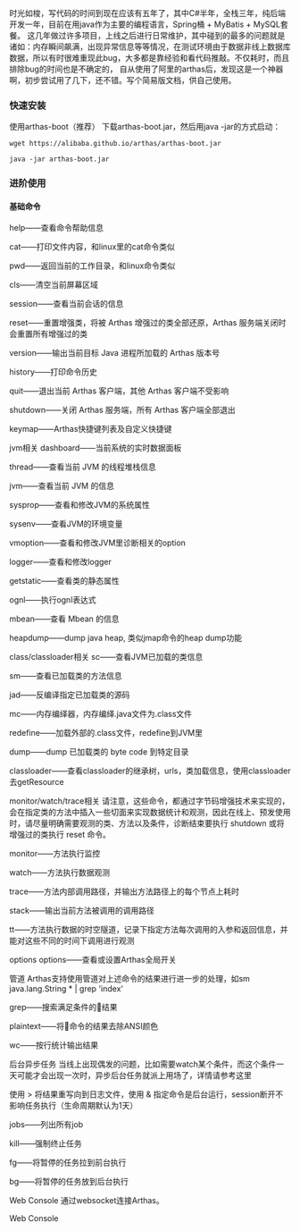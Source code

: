时光如梭，写代码的时间到现在应该有五年了，其中C#半年，全栈三年，纯后端开发一年，目前在用java作为主要的编程语言，Spring桶 + MyBatis + MySQL套餐。
这几年做过许多项目，上线之后进行日常维护，其中碰到的最多的问题就是诸如：内存瞬间飙满，出现异常信息等等情况，在测试环境由于数据非线上数据库数据，所以有时很难重现此bug，大多都是靠经验和看代码推敲。不仅耗时，而且排除bug的时间也是不确定的，
自从使用了阿里的arthas后，发现这是一个神器啊，初步尝试用了几下，还不错。写个简易版文档，供自己使用。

### 快速安装
使用arthas-boot（推荐）
下载arthas-boot.jar，然后用java -jar的方式启动：

`wget https://alibaba.github.io/arthas/arthas-boot.jar`

`java -jar arthas-boot.jar`

### 进阶使用
#### 基础命令
help——查看命令帮助信息

cat——打印文件内容，和linux里的cat命令类似

pwd——返回当前的工作目录，和linux命令类似

cls——清空当前屏幕区域

session——查看当前会话的信息

reset——重置增强类，将被 Arthas 增强过的类全部还原，Arthas 服务端关闭时会重置所有增强过的类

version——输出当前目标 Java 进程所加载的 Arthas 版本号

history——打印命令历史

quit——退出当前 Arthas 客户端，其他 Arthas 客户端不受影响

shutdown——关闭 Arthas 服务端，所有 Arthas 客户端全部退出

keymap——Arthas快捷键列表及自定义快捷键

jvm相关
dashboard——当前系统的实时数据面板

thread——查看当前 JVM 的线程堆栈信息

jvm——查看当前 JVM 的信息

sysprop——查看和修改JVM的系统属性

sysenv——查看JVM的环境变量

vmoption——查看和修改JVM里诊断相关的option

logger——查看和修改logger

getstatic——查看类的静态属性

ognl——执行ognl表达式

mbean——查看 Mbean 的信息

heapdump——dump java heap, 类似jmap命令的heap dump功能

class/classloader相关
sc——查看JVM已加载的类信息

sm——查看已加载类的方法信息

jad——反编译指定已加载类的源码

mc——内存编绎器，内存编绎.java文件为.class文件

redefine——加载外部的.class文件，redefine到JVM里

dump——dump 已加载类的 byte code 到特定目录

classloader——查看classloader的继承树，urls，类加载信息，使用classloader去getResource

monitor/watch/trace相关
请注意，这些命令，都通过字节码增强技术来实现的，会在指定类的方法中插入一些切面来实现数据统计和观测，因此在线上、预发使用时，请尽量明确需要观测的类、方法以及条件，诊断结束要执行 shutdown 或将增强过的类执行 reset 命令。

monitor——方法执行监控

watch——方法执行数据观测

trace——方法内部调用路径，并输出方法路径上的每个节点上耗时

stack——输出当前方法被调用的调用路径

tt——方法执行数据的时空隧道，记录下指定方法每次调用的入参和返回信息，并能对这些不同的时间下调用进行观测

options
options——查看或设置Arthas全局开关

管道
Arthas支持使用管道对上述命令的结果进行进一步的处理，如sm java.lang.String * | grep 'index'

grep——搜索满足条件的结果

plaintext——将命令的结果去除ANSI颜色

wc——按行统计输出结果

后台异步任务
当线上出现偶发的问题，比如需要watch某个条件，而这个条件一天可能才会出现一次时，异步后台任务就派上用场了，详情请参考这里

使用 > 将结果重写向到日志文件，使用 & 指定命令是后台运行，session断开不影响任务执行（生命周期默认为1天）

jobs——列出所有job

kill——强制终止任务

fg——将暂停的任务拉到前台执行

bg——将暂停的任务放到后台执行

Web Console
通过websocket连接Arthas。

Web Console